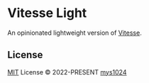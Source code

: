 # Vitesse Light

An opinionated lightweight version of [Vitesse](https://github.com/antfu/vitesse).

## License

[MIT](./LICENSE) License &copy; 2022-PRESENT [mys1024](https://github.com/mys1024)
